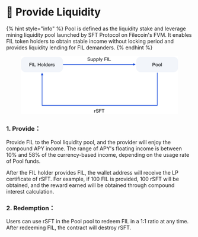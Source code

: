 # 🚰 Provide Liquidity

{% hint style="info" %}
Pool is defined as the liquidity stake and leverage mining liquidity pool launched by SFT Protocol on Filecoin's FVM. It enables FIL token holders to obtain stable income without locking period and provides liquidity lending for FIL demanders.
{% endhint %}

<figure><img src="../.gitbook/assets/4.png" alt="" width="563"><figcaption></figcaption></figure>

### 1. Provide：

Provide FIL to the Pool liquidity pool, and the provider will enjoy the compound APY income. The range of APY's floating income is between 10% and 58% of the currency-based income, depending on the usage rate of Pool funds.

After the FIL holder provides FIL, the wallet address will receive the LP certificate of rSFT. For example, if 100 FIL is provided, 100 rSFT will be obtained, and the reward earned will be obtained through compound interest calculation.

### 2. Redemption：

Users can use rSFT in the Pool pool to redeem FIL in a 1:1 ratio at any time. After redeeming FIL, the contract will destroy rSFT.
